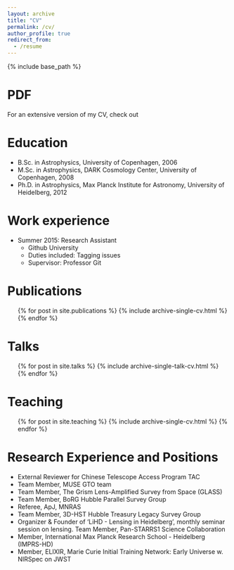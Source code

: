 ```yaml
---
layout: archive
title: "CV"
permalink: /cv/
author_profile: true
redirect_from:
  - /resume
---
```


{% include base_path %}

PDF
======
For an extensive version of my CV, check out


Education
======
* B.Sc. in Astrophysics, University of Copenhagen, 2006
* M.Sc. in Astrophysics, DARK Cosmology Center, University of Copenhagen, 2008
* Ph.D. in Astrophysics, Max Planck Institute for Astronomy, University of Heidelberg, 2012

Work experience
======
* Summer 2015: Research Assistant
  * Github University
  * Duties included: Tagging issues
  * Supervisor: Professor Git

Publications
======
  <ul>{% for post in site.publications %}
    {% include archive-single-cv.html %}
  {% endfor %}</ul>
  
Talks
======
  <ul>{% for post in site.talks %}
    {% include archive-single-talk-cv.html %}
  {% endfor %}</ul>
  
Teaching
======
  <ul>{% for post in site.teaching %}
    {% include archive-single-cv.html %}
  {% endfor %}</ul>
  
Research Experience and Positions
======* External Reviewer for Chinese Telescope Access Program TAC* Team Member, MUSE GTO team* Team Member, The Grism Lens-Amplified Survey from Space (GLASS)* Team Member, BoRG Hubble Parallel Survey Group* Referee, ApJ, MNRAS* Team Member, 3D-HST Hubble Treasury Legacy Survey Group* Organizer & Founder of ‘LiHD - Lensing in Heidelberg’, monthly seminar session on lensing. Team Member, Pan-STARRS1 Science Collaboration* Member, International Max Planck Research School - Heidelberg (IMPRS-HD)* Member, ELIXIR, Marie Curie Initial Training Network: Early Universe w. NIRSpec on JWST
